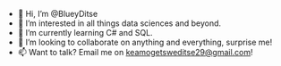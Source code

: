 - 👋 Hi, I’m @BlueyDitse
- 👀 I’m interested in all things data sciences and beyond.
- 🌱 I’m currently learning C# and SQL.
- 💞️ I’m looking to collaborate on anything and everything, surprise me!
- 📫 Want to talk? Email me on keamogetsweditse29@gmail.com!

<!---
BlueyDitse/BlueyDitse is a ✨ special ✨ repository because its `README.md` (this file) appears on your GitHub profile.
You can click the Preview link to take a look at your changes.
--->
